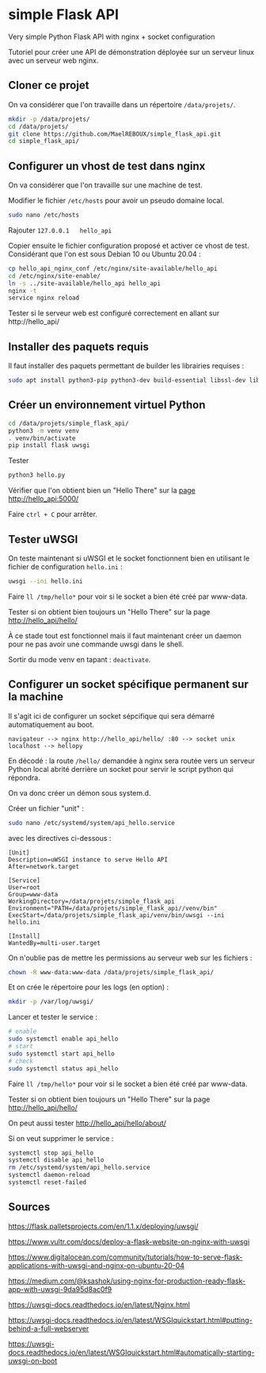 # simple Flask API

Very simple Python Flask API with nginx + socket configuration

Tutoriel pour créer une API de démonstration déployée sur un serveur linux avec un serveur web nginx.




## Cloner ce projet

On va considérer que l'on travaille dans un répertoire ```/data/projets/```.

```bash
mkdir -p /data/projets/
cd /data/projets/
git clone https://github.com/MaelREBOUX/simple_flask_api.git
cd simple_flask_api/
```

## Configurer un vhost de test dans nginx

On va considérer que l'on travaille sur une machine de test.

Modifier le fichier ```/etc/hosts``` pour avoir un pseudo domaine local.

```bash
sudo nano /etc/hosts
```

Rajouter ```127.0.0.1   hello_api```

Copier ensuite le fichier configuration proposé et activer ce vhost de test.
Considérant que l'on est sous Debian 10 ou Ubuntu 20.04 :

```bash
cp hello_api_nginx_conf /etc/nginx/site-available/hello_api
cd /etc/nginx/site-enable/
ln -s ../site-available/hello_api hello_api
nginx -t
service nginx reload
```

Tester si le serveur web est configuré correctement en allant sur http://hello_api/


## Installer des paquets requis

Il faut installer des paquets permettant de builder les librairies requises :

```bash
sudo apt install python3-pip python3-dev build-essential libssl-dev libffi-dev libpcre3 libpcre3-dev python3-setuptools
```

## Créer un environnement virtuel Python

```bash
cd /data/projets/simple_flask_api/
python3 -m venv venv
. venv/bin/activate
pip install flask uwsgi
```

Tester

```bash
python3 hello.py
```

Vérifier que l'on obtient bien un "Hello There" sur la [page http://hello_api:5000/](http://hello_api/hello/about/)

Faire `ctrl + C` pour arrêter.


## Tester uWSGI

On teste maintenant si uWSGI et le socket fonctionnent bien en utilisant le fichier de configuration ```hello.ini``` :

```bash
uwsgi --ini hello.ini
```

Faire ```ll /tmp/hello*``` pour voir si le socket a bien été créé par www-data.

Tester si on obtient bien toujours un "Hello There" sur la page [http://hello_api/hello/](http://hello_api/hello/about/)

À ce stade tout est fonctionnel mais il faut maintenant créer un daemon pour ne pas avoir une commande uwsgi dans le shell.

Sortir du mode venv en tapant : ```deactivate```.



## Configurer un socket spécifique permanent sur la machine

Il s'agit ici de configurer un socket sépcifique qui sera démarré automatiquement au boot.

```navigateur --> nginx http://hello_api/hello/ :80 --> socket unix localhost --> hellopy```

En décodé : la route ```/hello/``` demandée à nginx sera routée vers un serveur Python local abrité derrière un socket pour servir le script python qui répondra.

On va donc créer un démon sous system.d.

Créer un fichier "unit" :

```bash
sudo nano /etc/systemd/system/api_hello.service
```

avec les directives ci-dessous :

```
[Unit]
Description=uWSGI instance to serve Hello API
After=network.target

[Service]
User=root
Group=www-data
WorkingDirectory=/data/projets/simple_flask_api
Environment="PATH=/data/projets/simple_flask_api//venv/bin"
ExecStart=/data/projets/simple_flask_api/venv/bin/uwsgi --ini hello.ini

[Install]
WantedBy=multi-user.target
```

On n'oublie pas de mettre les permissions au serveur web sur les fichiers :

```bash
chown -R www-data:www-data /data/projets/simple_flask_api/
```

Et on crée le répertoire pour les logs (en option) :

```bash
mkdir -p /var/log/uwsgi/
```

Lancer et tester le service :

```bash
# enable
sudo systemctl enable api_hello
# start
sudo systemctl start api_hello
# check
sudo systemctl status api_hello
```

Faire ```ll /tmp/hello*``` pour voir si le socket a bien été créé par www-data.

Tester si on obtient bien toujours un "Hello There" sur la page [http://hello_api/hello/](http://hello_api/hello/about/)

On peut aussi tester [http://hello_api/hello/about/](http://hello_api/hello/about/)


Si on veut supprimer le service :

```bash
systemctl stop api_hello
systemctl disable api_hello
rm /etc/systemd/system/api_hello.service
systemctl daemon-reload
systemctl reset-failed
```

## Sources

https://flask.palletsprojects.com/en/1.1.x/deploying/uwsgi/

https://www.vultr.com/docs/deploy-a-flask-website-on-nginx-with-uwsgi

https://www.digitalocean.com/community/tutorials/how-to-serve-flask-applications-with-uwsgi-and-nginx-on-ubuntu-20-04

https://medium.com/@ksashok/using-nginx-for-production-ready-flask-app-with-uwsgi-9da95d8ac0f9

https://uwsgi-docs.readthedocs.io/en/latest/Nginx.html

https://uwsgi-docs.readthedocs.io/en/latest/WSGIquickstart.html#putting-behind-a-full-webserver

https://uwsgi-docs.readthedocs.io/en/latest/WSGIquickstart.html#automatically-starting-uwsgi-on-boot
